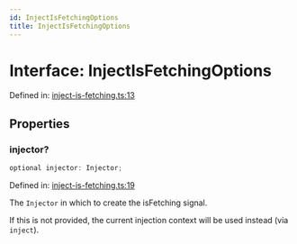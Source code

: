 ```yaml
---
id: InjectIsFetchingOptions
title: InjectIsFetchingOptions
---
```


<!-- DO NOT EDIT: this page is autogenerated from the type comments -->

# Interface: InjectIsFetchingOptions

Defined in: [inject-is-fetching.ts:13](https://github.com/arnoud-dv/query/blob/main/packages/angular-query-experimental/src/inject-is-fetching.ts#L13)

## Properties

### injector?

```ts
optional injector: Injector;
```

Defined in: [inject-is-fetching.ts:19](https://github.com/arnoud-dv/query/blob/main/packages/angular-query-experimental/src/inject-is-fetching.ts#L19)

The `Injector` in which to create the isFetching signal.

If this is not provided, the current injection context will be used instead (via `inject`).
